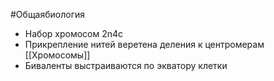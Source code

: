 #Общаябиология 
- Набор хромосом 2n4c
- Прикрепление нитей веретена деления к центромерам [[Хромосомы]]
- Биваленты выстраиваются по экватору клетки